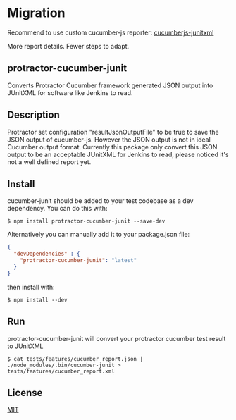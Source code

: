 # Migration

Recommend to use custom cucumber-js reporter: [cucumberjs-junitxml](https://github.com/sonyschan/cucumberjs-junitxml)

More report details. Fewer steps to adapt.

## protractor-cucumber-junit

Converts Protractor Cucumber framework generated JSON output into JUnitXML for software like Jenkins to read.

## Description

Protractor set configuration "resultJsonOutputFile" to be true to save the JSON output of cucumber-js. However the JSON output is not in ideal Cucumber output format. Currently this package only convert this JSON output to be an acceptable JUnitXML for Jenkins to read, please noticed it's not a well defined report yet.

## Install

cucumber-junit should be added to your test codebase as a dev dependency.  You can do this with:

``` shell
$ npm install protractor-cucumber-junit --save-dev 
```

Alternatively you can manually add it to your package.json file:

``` json
{
  "devDependencies" : {
    "protractor-cucumber-junit": "latest"
  }
}
```

then install with:

``` shell
$ npm install --dev
```

## Run

protractor-cucumber-junit will convert your protractor cucumber test result to JUnitXML

``` shell
$ cat tests/features/cucumber_report.json | ./node_modules/.bin/cucumber-junit > tests/features/cucumber_report.xml
```

## License

[MIT](http://opensource.org/licenses/MIT)
